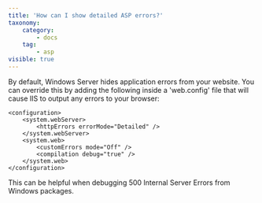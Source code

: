 ```yaml
---
title: 'How can I show detailed ASP errors?'
taxonomy:
    category:
        - docs
    tag:
        - asp
visible: true
---
```


By default, Windows Server hides application errors from your website. You can override this by adding the following inside a 'web.config' file that will cause IIS to output any errors to your browser:

	<configuration>
    	<system.webServer>
        	<httpErrors errorMode="Detailed" />
    	</system.webServer>
    	<system.web>
        	<customErrors mode="Off" />
        	<compilation debug="true" />
    	</system.web>
	</configuration>

This can be helpful when debugging 500 Internal Server Errors from Windows packages.